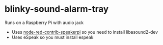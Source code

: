 # blinky-sound-alarm-tray
Runs on a Raspberry Pi with audio jack

- Uses [node-red-contrib-speakerpi](https://flows.nodered.org/node/node-red-contrib-speakerpi) so you need to install libasound2-dev
- Uses eSpeak so you must install espeak
